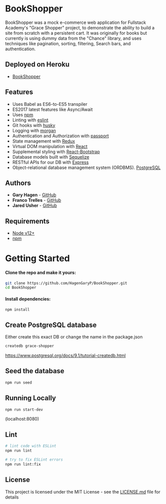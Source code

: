 # BookShopper

BookShopper was a mock e-commerce web application for Fullstack Academy's "Grace Shopper" project,
to demonstrate the ability to build a site from scratch with a persistent cart.
It was originally for books but currently is using dummy data from the "Chance" library,
and uses techniques like pagination, sorting, filtering, Search bars, and authentication.


## Deployed on Heroku
- [BookShopper](https://bookshopper-app.herokuapp.com/)

## Features

- Uses Babel as ES6-to-ES5 transpiler
- ES2017 latest features like Async/Await
- Uses [npm](https://www.npmjs.com/)
- Linting with [eslint](http://eslint.org)
- Git hooks with [husky](https://github.com/typicode/husky)
- Logging with [morgan](https://github.com/expressjs/morgan)
- Authentication and Authorization with [passport](http://passportjs.org)
- State management with [Redux](https://redux.js.org/)
- Virtual DOM manipulation with [React](https://reactjs.org/)
- Supplemental styling with [React-Bootstrap](https://react-bootstrap.github.io/)
- Database models built with [Sequelize](https://sequelize.org/)
- RESTful APIs for our DB with [Express](https://expressjs.com/)
- Object-relational database management system (ORDBMS). [PostgreSQL](https://www.postgresql.org/)

## Authors

- **Gary Hagen** - [GitHub](https://github.com/HagenGaryP)
- **Franco Trelles** - [GitHub](https://github.com/francomt)
- **Jared Usher** - [GitHub](https://github.com/Oosh74)

## Requirements

- [Node v12+](https://nodejs.org/en/download/current/)
- [npm](https://docs.npmjs.com/downloading-and-installing-node-js-and-npm)

# Getting Started

#### Clone the repo and make it yours:

```bash
git clone https://github.com/HagenGaryP/BookShopper.git
cd BookShopper
```

#### Install dependencies:

```bash
npm install
```

## Create PostgreSQL database
Either create this exact DB or change the name in the package.json
```bash
createdb grace-shopper
```
https://www.postgresql.org/docs/9.1/tutorial-createdb.html

## Seed the database

```bash
npm run seed
```

## Running Locally

```bash
npm run start-dev
```

(localhost:8080)

## Lint

```bash
# lint code with ESLint
npm run lint

# try to fix ESLint errors
npm run lint:fix
```

## License

This project is licensed under the MIT License - see the [LICENSE.md](LICENSE.md) file for details
